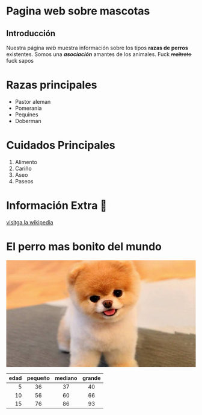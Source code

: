 # Pagina web sobre mascotas
## Introducción
Nuestra página *web* muestra información sobre los tipos **razas de perros** existentes. Somos una ***asociación*** amantes de los animales. Fuck ~~maltrato~~ fuck sapos

# Razas principales
- Pastor aleman
- Pomerania
- Pequines
- Doberman 

# Cuidados Principales
1. Alimento
2. Cariño
3. Aseo
4. Paseos

# Información Extra :dog:

[visitga la wikipedia](https://es.wikipedia.org/wiki/Canis_familiaris)



# El perro mas bonito del mundo
![alt][perro]





[perro]:perro.jpg


| edad | pequeño    |     mediano   |     grande   |
| ---------: |:---------:| :--------: | :--------:  |
|   5       | 36         | 37      |       40       |
|  10       | 56         |   60    |      66        |
| 15        | 76         |    86   |      93        |

